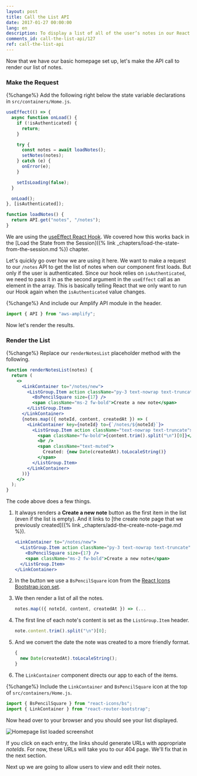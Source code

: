 ```yaml
---
layout: post
title: Call the List API
date: 2017-01-27 00:00:00
lang: en
description: To display a list of all of the user’s notes in our React.js app, we are going to make a GET request to our serverless API backend using the AWS Amplify API module. We are also going to use the ListGroup and ListGroupItem React-Bootstrap components to render the list.
comments_id: call-the-list-api/127
ref: call-the-list-api
---
```


Now that we have our basic homepage set up, let's make the API call to render our list of notes.

### Make the Request

{%change%} Add the following right below the state variable declarations in `src/containers/Home.js`.

```js
useEffect(() => {
  async function onLoad() {
    if (!isAuthenticated) {
      return;
    }

    try {
      const notes = await loadNotes();
      setNotes(notes);
    } catch (e) {
      onError(e);
    }

    setIsLoading(false);
  }

  onLoad();
}, [isAuthenticated]);

function loadNotes() {
  return API.get("notes", "/notes");
}
```

We are using the [useEffect React Hook](https://reactjs.org/docs/hooks-effect.html). We covered how this works back in the [Load the State from the Session]({% link _chapters/load-the-state-from-the-session.md %}) chapter.

Let's quickly go over how we are using it here. We want to make a request to our `/notes` API to get the list of notes when our component first loads. But only if the user is authenticated. Since our hook relies on `isAuthenticated`, we need to pass it in as the second argument in the `useEffect` call as an element in the array. This is basically telling React that we only want to run our Hook again when the `isAuthenticated` value changes.

{%change%} And include our Amplify API module in the header.

```js
import { API } from "aws-amplify";
```

Now let's render the results.

### Render the List

{%change%} Replace our `renderNotesList` placeholder method with the following.

```jsx
function renderNotesList(notes) {
  return (
    <>
      <LinkContainer to="/notes/new">
        <ListGroup.Item action className="py-3 text-nowrap text-truncate">
          <BsPencilSquare size={17} />
          <span className="ms-2 fw-bold">Create a new note</span>
        </ListGroup.Item>
      </LinkContainer>
      {notes.map(({ noteId, content, createdAt }) => (
        <LinkContainer key={noteId} to={`/notes/${noteId}`}>
          <ListGroup.Item action className="text-nowrap text-truncate">
            <span className="fw-bold">{content.trim().split("\n")[0]}</span>
            <br />
            <span className="text-muted">
              Created: {new Date(createdAt).toLocaleString()}
            </span>
          </ListGroup.Item>
        </LinkContainer>
      ))}
    </>
  );
}
```

The code above does a few things.

1. It always renders a **Create a new note** button as the first item in the list (even if the list is empty). And it links to [the create note page that we previously created]({% link _chapters/add-the-create-note-page.md %}).

   ```jsx
   <LinkContainer to="/notes/new">
     <ListGroup.Item action className="py-3 text-nowrap text-truncate">
       <BsPencilSquare size={17} />
       <span className="ms-2 fw-bold">Create a new note</span>
     </ListGroup.Item>
   </LinkContainer>
   ```

2. In the button we use a `BsPencilSquare` icon from the [React Icons Bootstrap icon set](https://react-icons.github.io/icons?name=bs).

3. We then render a list of all the notes.

   ```js
   notes.map(({ noteId, content, createdAt }) => (...
   ```

4. The first line of each note's content is set as the `ListGroup.Item` header.

   ```js
   note.content.trim().split("\n")[0];
   ```

5. And we convert the date the note was created to a more friendly format.

   ```js
   {
     new Date(createdAt).toLocaleString();
   }
   ```

6. The `LinkContainer` component directs our app to each of the items.

{%change%} Include the `LinkContainer` and `BsPencilSquare` icon at the top of `src/containers/Home.js`.

```js
import { BsPencilSquare } from "react-icons/bs";
import { LinkContainer } from "react-router-bootstrap";
```

Now head over to your browser and you should see your list displayed.

![Homepage list loaded screenshot](/assets/homepage-list-loaded.png)

If you click on each entry, the links should generate URLs with appropriate _noteIds_. For now, these URLs will take you to our 404 page. We'll fix that in the next section.

Next up we are going to allow users to view and edit their notes.
